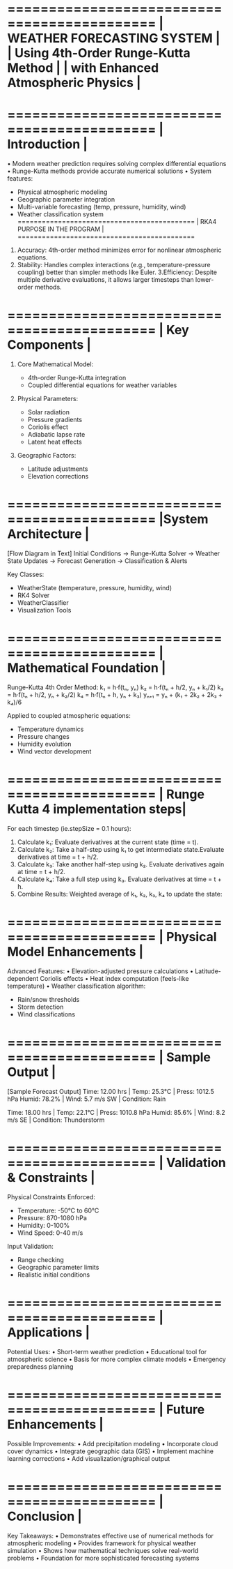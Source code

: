 ============================================
|  WEATHER FORECASTING SYSTEM             |
|  Using 4th-Order Runge-Kutta Method     |
|  with Enhanced Atmospheric Physics      |
============================================

============================================
|  Introduction                  |
============================================
• Modern weather prediction requires solving complex differential equations
• Runge-Kutta methods provide accurate numerical solutions
• System features:
  - Physical atmospheric modeling
  - Geographic parameter integration
  - Multi-variable forecasting (temp, pressure, humidity, wind)
  - Weather classification system
============================================
|  RKA4 PURPOSE IN THE PROGRAM    |
============================================
1. Accuracy: 4th-order method minimizes error for nonlinear atmospheric equations.
2. Stability: Handles complex interactions (e.g., temperature-pressure coupling) better than simpler methods like Euler.
3.Efficiency: Despite multiple derivative evaluations, it allows larger timesteps than lower-order methods.

============================================
|  Key Components                |
============================================
1. Core Mathematical Model:
   - 4th-order Runge-Kutta integration
   - Coupled differential equations for weather variables

2. Physical Parameters:
   - Solar radiation
   - Pressure gradients
   - Coriolis effect
   - Adiabatic lapse rate
   - Latent heat effects

3. Geographic Factors:
   - Latitude adjustments
   - Elevation corrections

============================================
|System Architecture           |
============================================
[Flow Diagram in Text]
Initial Conditions → 
Runge-Kutta Solver → 
Weather State Updates → 
Forecast Generation → 
Classification & Alerts

Key Classes:
- WeatherState (temperature, pressure, humidity, wind)
- RK4 Solver
- WeatherClassifier
- Visualization Tools

============================================
| Mathematical Foundation       |
============================================
Runge-Kutta 4th Order Method:
k₁ = h·f(tₙ, yₙ)
k₂ = h·f(tₙ + h/2, yₙ + k₁/2)
k₃ = h·f(tₙ + h/2, yₙ + k₂/2)
k₄ = h·f(tₙ + h, yₙ + k₃)
yₙ₊₁ = yₙ + (k₁ + 2k₂ + 2k₃ + k₄)/6

Applied to coupled atmospheric equations:
- Temperature dynamics
- Pressure changes
- Humidity evolution
- Wind vector development


============================================
|   Runge Kutta 4 implementation steps|
============================================
For each timestep (ie.stepSize = 0.1 hours):
1. Calculate k₁: Evaluate derivatives at the current state (time = t).
2. Calculate k₂: Take a half-step using k₁ to get intermediate state.Evaluate derivatives            at time = t + h/2.
3. Calculate k₃: Take another half-step using k₂. Evaluate derivatives again at time = t + h/2.
4. Calculate k₄: Take a full step using k₃. Evaluate derivatives at time = t + h.
5. Combine Results: Weighted average of k₁, k₂, k₃, k₄ to update the state:

============================================
| Physical Model Enhancements   |
============================================
Advanced Features:
• Elevation-adjusted pressure calculations
• Latitude-dependent Coriolis effects
• Heat index computation (feels-like temperature)
• Weather classification algorithm:
  - Rain/snow thresholds
  - Storm detection
  - Wind classifications

============================================
|  Sample Output                 |
============================================
[Sample Forecast Output]
Time:  12.00 hrs | Temp:  25.3°C | Press: 1012.5 hPa 
Humid: 78.2% | Wind: 5.7 m/s SW | Condition: Rain

Time:  18.00 hrs | Temp:  22.1°C | Press: 1010.8 hPa 
Humid: 85.6% | Wind: 8.2 m/s SE | Condition: Thunderstorm

============================================
|  Validation & Constraints      |
============================================
Physical Constraints Enforced:
- Temperature: -50°C to 60°C
- Pressure: 870-1080 hPa
- Humidity: 0-100%
- Wind Speed: 0-40 m/s

Input Validation:
- Range checking
- Geographic parameter limits
- Realistic initial conditions

============================================
| Applications                 |
============================================
Potential Uses:
• Short-term weather prediction
• Educational tool for atmospheric science
• Basis for more complex climate models
• Emergency preparedness planning

============================================
|  Future Enhancements         |
============================================
Possible Improvements:
• Add precipitation modeling
• Incorporate cloud cover dynamics
• Integrate geographic data (GIS)
• Implement machine learning corrections
• Add visualization/graphical output

============================================
| Conclusion                  |
============================================
Key Takeaways:
• Demonstrates effective use of numerical methods for atmospheric modeling
• Provides framework for physical weather simulation
• Shows how mathematical techniques solve real-world problems
• Foundation for more sophisticated forecasting systems


